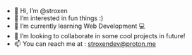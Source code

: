 - 👋 Hi, I’m @stroxen
- 👀 I’m interested in fun things :) 
- 🌱 I’m currently learning Web Development 💻
- 💞️ I’m looking to collaborate in some cool projects in future! 
- 📫 You can reach me at : stroxendev@proton.me

<!---
stroxen/stroxen is a ✨ special ✨ repository because its `README.md` (this file) appears on your GitHub profile.
You can click the Preview link to take a look at your changes.
--->
